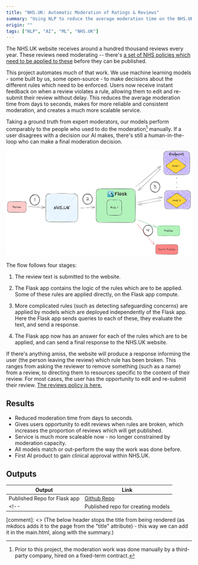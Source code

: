 ```yaml
---
title: "NHS.UK: Automatic Moderation of Ratings & Reviews"
summary: "Using NLP to reduce the average moderation time on the NHS.UK website from days to seconds "
origin: ""
tags: ["NLP", "AI", "ML", "NHS.UK"]
---
```


The NHS.UK website receives around a hundred thousand reviews every year. These reviews need moderating -- there's [a set of NHS policies which need to be applied to these](https://www.nhs.uk/our-policies/comments-policy/#:~:text=Users%20should%20only%20post%20one,service%20will%20not%20be%20published.) before they can be published.

This project automates much of that work. We use machine learning models - some built by us, some open-source - to make decisions about the different rules which need to be enforced. Users now receive instant feedback on when a review violates a rule, allowing them to edit and re-submit their review without delay. This reduces the average moderation time from days to seconds, makes for more reliable and consistent moderation, and creates a much more scalable service.

Taking a ground truth from expert moderators, our models perform comparably to the people who used to do the moderation[^1] manually. If a user disagrees with a decision our AI makes, there's still a human-in-the-loop who can make a final moderation decision.

[^1]: Prior to this project, the moderation work was done manually by a third-party company, hired on a fixed-term contract.

![Flow of reviews in automoderation](../images/ratings_reviews/reviews_uk_website_query_diagram_flowchart.excalidraw.png)

The flow follows four stages:

1. The review text is submitted to the website.
2. The Flask app contains the logic of the rules which are to be applied. Some of these rules are applied directly, on the Flask app compute.

3. More complicated rules (such as detecting safeguarding concerns) are applied by models which are deployed independently of the Flask app. Here the Flask app sends queries to each of these, they evaluate the text, and send a response.

4. The Flask app now has an answer for each of the rules which are to be applied, and can send a final response to the NHS.UK website.

If there's anything amiss, the website will produce a response informing the user (the person leaving the review) which rule has been broken. This ranges from asking the reviewer to remove something (such as a name) from a review, to directing them to resources specific to the content of their review. For most cases, the user has the opportunity to edit and re-submit their review.
[The reviews policy is here.](https://www.nhs.uk/our-policies/comments-policy/)

## Results

- Reduced moderation time from days to seconds.
- Gives users opportunity to edit reviews when rules are broken, which increases the proportion of reviews which will get published.
- Service is much more scaleable now - no longer constrained by moderation capacity.
- All models match or out-perform the way the work was done before.
- First AI product to gain clinical approval within NHS.UK.

## Outputs

| Output                             | Link                                                                 |
| ---------------------------------- | -------------------------------------------------------------------- |
| Published Repo for Flask app       | [Github Repo](https://github.com/nhsengland/nhsuk.moderation-api)   |
<!-- | Published repo for creating models | [Github Repo](PUT LINK HERE) | -->

[comment]: <> (The below header stops the title from being rendered (as mkdocs adds it to the page from the "title" attribute) - this way we can add it in the main.html, along with the summary.)
